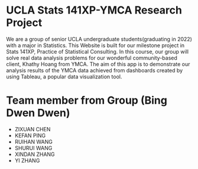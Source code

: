 # UCLA Stats 141XP-YMCA Research Project

We are a group of senior UCLA undergraduate students(graduating in 2022) with a major in Statistics. This Website is built for our milestone project in Stats 141XP, Practice of Statistical Consulting. In this course, our group will solve real data analysis problems for our wonderful community-based client, Khathy Hoang from YMCA. The aim of this app is to demonstrate our analysis results of the YMCA data achieved from dashboards created by using Tableau, a popular data visualization tool.

# Team member from Group (Bing Dwen Dwen)
- ZIXUAN CHEN
- KEFAN PING
- RUIHAN WANG
- SHURUI WANG
- XINDAN ZHANG
- YI ZHANG